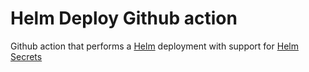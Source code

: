 # Helm Deploy Github action
Github action that performs a [Helm](https://helm.sh/) deployment with support for [Helm Secrets](https://github.com/jkroepke/helm-secrets)
